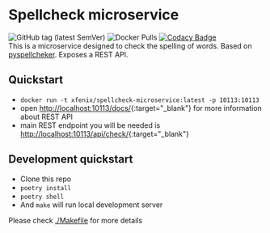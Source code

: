 # Spellcheck microservice
![GitHub tag (latest SemVer)](https://img.shields.io/github/v/tag/xfenix/spellcheck-microservice?label=version)
![Docker Pulls](https://img.shields.io/docker/pulls/xfenix/spellcheck-microservice)
[![Codacy Badge](https://app.codacy.com/project/badge/Coverage/297c021d5a464b9fafa410b509286507)](https://www.codacy.com/gh/xfenix/spellcheck-microservice/dashboard?utm_source=github.com&utm_medium=referral&utm_content=xfenix/spellcheck-microservice&utm_campaign=Badge_Coverage)
<br>
This is a microservice designed to check the spelling of words. Based on [pyspellcheker](https://pypi.org/project/pyspellchecker/). Exposes a REST API.

## Quickstart
* `docker run -t xfenix/spellcheck-microservice:latest -p 10113:10113`
* open [http://localhost:10113/docs/](http://localhost:10113/docs/){:target="_blank"} for more information about REST API
* main REST endpoint you will be needed is [http://localhost:10113/api/check/](http://localhost:10113/api/check/){:target="_blank"}

## Development quickstart
* Clone this repo
* `poetry install`
* `poetry shell`
* And `make` will run local development server

Please check [./Makefile](./Makefile) for more details
